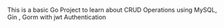 This is a basic Go Project to learn about CRUD Operations using MySQL, Gin , Gorm with jwt Authentication
